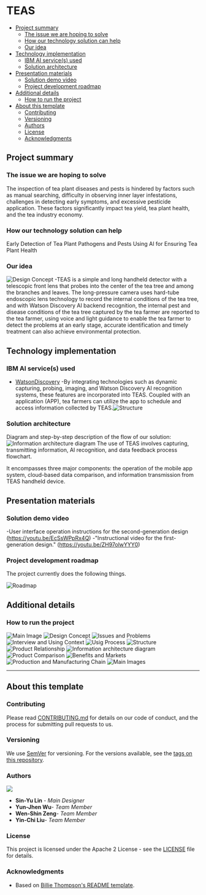 # TEAS

- [Project summary](#project-summary)
  - [The issue we are hoping to solve](#the-issue-we-are-hoping-to-solve)
  - [How our technology solution can help](#how-our-technology-solution-can-help)
  - [Our idea](#our-idea)
- [Technology implementation](#technology-implementation)
  - [IBM AI service(s) used](#ibm-ai-services-used)
  - [Solution architecture](#solution-architecture)
- [Presentation materials](#presentation-materials)
  - [Solution demo video](#solution-demo-video)
  - [Project development roadmap](#project-development-roadmap)
- [Additional details](#additional-details)
  - [How to run the project](#how-to-run-the-project)
- [About this template](#about-this-template)
  - [Contributing](#contributing)
  - [Versioning](#versioning)
  - [Authors](#authors)
  - [License](#license)
  - [Acknowledgments](#acknowledgments)


## Project summary

### The issue we are hoping to solve

The inspection of tea plant diseases and pests is hindered by factors such as manual searching, difficulty in observing inner layer infestations, challenges in detecting early symptoms, and excessive pesticide application. These factors significantly impact tea yield, tea plant health, and the tea industry economy.

### How our technology solution can help

Early Detection of Tea Plant Pathogens and Pests Using AI for Ensuring Tea Plant Health

### Our idea
![Design Concept](https://s12.aconvert.com/convert/p3r68-cdx67/og59qe2xpc/Call%20for%20Code_TEAS-02.png) 
-TEAS is a simple and long handheld detector with a telescopic front lens that probes into the center of the tea tree and among the branches and     leaves. The long-pressure camera uses hard-tube endoscopic lens technology to record the internal conditions of the tea tree, and with Watson       Discovery AI backend recognition, the internal pest and disease conditions of the tea tree captured by the tea farmer are reported to the tea       farmer, using voice and light guidance to enable the tea farmer to detect the problems at an early stage, accurate identification and timely        treatment can also achieve environmental protection.

## Technology implementation

### IBM AI service(s) used

- [WatsonDiscovery](https://cloud.ibm.com/catalog/services/watson-discovery) -By integrating technologies such as dynamic capturing, probing, imaging, and Watson Discovery AI recognition systems, these features are incorporated into TEAS. Coupled with an application (APP), tea farmers can utilize the app to schedule and access information collected by TEAS.![Structure](https://img.onl/SnAccc)

### Solution architecture

Diagram and step-by-step description of the flow of our solution:
![Information architecture diagram](https://img.onl/qJ4ha)
The use of TEAS involves capturing, transmitting information, AI recognition, and data feedback process flowchart.

It encompasses three major components: the operation of the mobile app system, cloud-based data comparison, and information transmission from TEAS handheld device.

## Presentation materials

### Solution demo video
-User interface operation instructions for the second-generation design
(https://youtu.be/EcSsWPpRx4Q)
-"Instructional video for the first-generation design."
(https://youtu.be/ZH97olwYYY0)

### Project development roadmap

The project currently does the following things.

![Roadmap](https://img.onl/nAp3B9)

## Additional details

### How to run the project

![Main Image](https://s12.aconvert.com/convert/p3r68-cdx67/og59qe2xpc/Call%20for%20Code_TEAS_%201.png)
![Design Concept](https://s12.aconvert.com/convert/p3r68-cdx67/og59qe2xpc/Call%20for%20Code_TEAS-02.png) 
![Issues and Problems](https://img.onl/CjRYPJ)
![Interview and Using Context](https://img.onl/5EtUQl)
![Usig Process](https://img.onl/DUJEhI)
![Structure](https://img.onl/SnAccc)
![Product Relationship](https://img.onl/Pe6gdr)
![Information architecture diagram](https://img.onl/qJ4ha)
![Product Comparison](https://img.onl/uzxl0)
![Benefits and Markets](https://img.onl/nrNr)
![Production and Manufacturing Chain](https://img.onl/jZLT8b)
![Main Images](https://s12.aconvert.com/convert/p3r68-cdx67/og59qe2xpc/Call%20for%20Code_TEAS-11.png)


---

## About this template

### Contributing

Please read [CONTRIBUTING.md](CONTRIBUTING.md) for details on our code of conduct, and the process for submitting pull requests to us.

### Versioning

We use [SemVer](http://semver.org/) for versioning. For the versions available, see the [tags on this repository](https://github.com/your/project/tags).

### Authors

<a href="https://img.onl/iz1MSA">
  <img src="https://img.onl/iz1MSA" />
</a>

- **Sin-Yu Lin** - _Main Designer_
- **Yun-Jhen Wu**- _Team Member_
- **Wen-Shin Zeng**- _Team Member_
- **Yin-Chi Liu**- _Team Member_

### License

This project is licensed under the Apache 2 License - see the [LICENSE](LICENSE) file for details.

### Acknowledgments

- Based on [Billie Thompson's README template](https://gist.github.com/PurpleBooth/109311bb0361f32d87a2).
